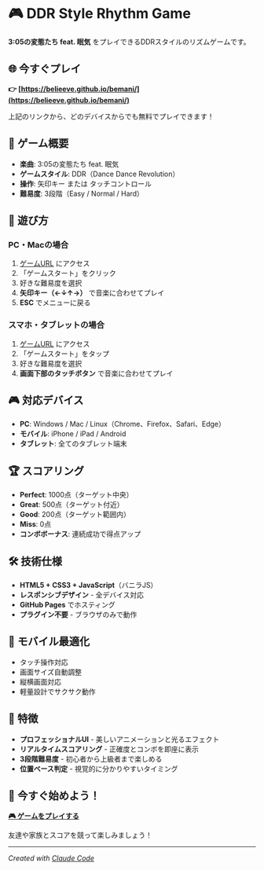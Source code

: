 # 🎮 DDR Style Rhythm Game

**3:05の変態たち feat. 眠気** をプレイできるDDRスタイルのリズムゲームです。

## 🌐 今すぐプレイ

**👉 [https://belieeve.github.io/bemani/](https://belieeve.github.io/bemani/)**

上記のリンクから、どのデバイスからでも無料でプレイできます！

## 🎵 ゲーム概要

- **楽曲**: 3:05の変態たち feat. 眠気
- **ゲームスタイル**: DDR（Dance Dance Revolution）
- **操作**: 矢印キー または タッチコントロール
- **難易度**: 3段階（Easy / Normal / Hard）

## 🎯 遊び方

### PC・Macの場合
1. [ゲームURL](https://belieeve.github.io/bemani/) にアクセス
2. 「ゲームスタート」をクリック
3. 好きな難易度を選択
4. **矢印キー（←↓↑→）** で音楽に合わせてプレイ
5. **ESC** でメニューに戻る

### スマホ・タブレットの場合
1. [ゲームURL](https://belieeve.github.io/bemani/) にアクセス
2. 「ゲームスタート」をタップ
3. 好きな難易度を選択
4. **画面下部のタッチボタン** で音楽に合わせてプレイ

## 🎮 対応デバイス

- **PC**: Windows / Mac / Linux（Chrome、Firefox、Safari、Edge）
- **モバイル**: iPhone / iPad / Android
- **タブレット**: 全てのタブレット端末

## 🏆 スコアリング

- **Perfect**: 1000点（ターゲット中央）
- **Great**: 500点（ターゲット付近）
- **Good**: 200点（ターゲット範囲内）
- **Miss**: 0点
- **コンボボーナス**: 連続成功で得点アップ

## 🛠️ 技術仕様

- **HTML5 + CSS3 + JavaScript**（バニラJS）
- **レスポンシブデザイン** - 全デバイス対応
- **GitHub Pages** でホスティング
- **プラグイン不要** - ブラウザのみで動作

## 📱 モバイル最適化

- タッチ操作対応
- 画面サイズ自動調整
- 縦横画面対応
- 軽量設計でサクサク動作

## 🎨 特徴

- **プロフェッショナルUI** - 美しいアニメーションと光るエフェクト
- **リアルタイムスコアリング** - 正確度とコンボを即座に表示  
- **3段階難易度** - 初心者から上級者まで楽しめる
- **位置ベース判定** - 視覚的に分かりやすいタイミング

## 🌟 今すぐ始めよう！

**[🎮 ゲームをプレイする](https://belieeve.github.io/bemani/)**

友達や家族とスコアを競って楽しみましょう！

---

*Created with [Claude Code](https://claude.ai/code)*